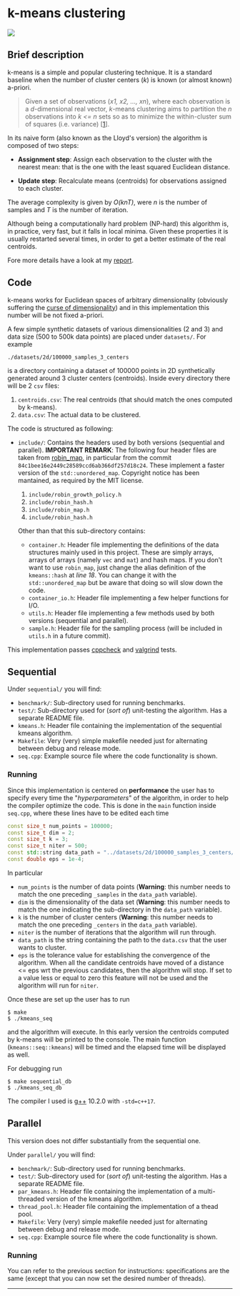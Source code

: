 # k-means clustering

![](https://i.imgur.com/S65Sk9c.jpg)

## Brief description

k-means is a simple and popular clustering technique. It is a standard baseline when the number of cluster centers (*k*) is known (or almost known) a-priori.

> Given a set of observations (*x1, x2, ..., xn*), where each observation is a *d*-dimensional real vector, *k*-means clustering aims to partition the *n* observations into *k <= n* sets so as to minimize the within-cluster sum of squares (i.e. variance) [[1]]. 

In its naive form (also known as the Lloyd's version) the algorithm is composed of two steps:

- **Assignment step**: Assign each observation to the cluster with the nearest mean: that is the one with the least squared Euclidean distance.

- **Update step**: Recalculate means (centroids) for observations assigned to each cluster. 

The average complexity is given by *O(knT)*, were *n* is the number of samples and *T* is the number of iteration.

Although being a computationally hard problem (NP-hard) this algorithm is, in practice, very fast, but it falls in local minima. Given these properties it is usually restarted several times, in order to get a better estimate of the real centroids.

Fore more details have a look at my [report](report.pdf).

## Code

k-means works for Euclidean spaces of arbitrary dimensionality (obviously suffering the [curse of dimensionality](https://en.wikipedia.org/wiki/Curse_of_dimensionality)) and in this implementation this number will be not fixed a-priori. 

A few simple synthetic datasets of various dimensionalities (2 and 3) and data size (500 to 500k data points) are placed under `datasets/`. For example 

```
./datasets/2d/100000_samples_3_centers
```

is a directory containing a dataset of 100000 points in 2D synthetically generated around 3 cluster centers (centroids). Inside every directory there will be 2 `csv` files:

1. `centroids.csv`: The real centroids (that should match the ones computed by k-means).
2. `data.csv`: The actual data to be clustered.

The code is structured as following:
- `include/`: Contains the headers used by both versions (sequential and parallel). **IMPORTANT REMARK**: The following four header files are taken from [robin_map](https://github.com/Tessil/robin-map), in particular from the commit `84c1bee16e2449c28589ccd6ab366df257d18c24`. These implement a faster version of the `std::unordered_map`. Copyright notice has been mantained, as required by the MIT license.

    1. `include/robin_growth_policy.h`
    2. `include/robin_hash.h`
    3. `include/robin_map.h`
    4. `include/robin_hash.h`

    Other than that this sub-directory contains:
    - `container.h`: Header file implementing the definitions of the data structures mainly used in this project. These are simply arrays, arrays of arrays (namely `vec` and `mat`) and hash maps. If you don't want to use `robin_map`, just change the alias definition of the `kmeans::hash` at *line 18*. You can change it with the `std::unordered_map` but be aware that doing so will slow down the code.
    - `container_io.h`: Header file implementing a few helper functions for I/O.
    - `utils.h`: Header file implementing a few methods used by both versions (sequential and parallel).
    - `sample.h`: Header file for the sampling process (will be included in `utils.h` in a future commit).

This implementation passes [cppcheck](https://github.com/danmar/cppcheck) and [valgrind](https://valgrind.org/) tests.

## Sequential

Under `sequential/` you will find:

- `benchmark/`: Sub-directory used for running benchmarks.
- `test/`: Sub-directory used for (*sort of*) unit-testing the algorithm. Has a separate README file.
- `kmeans.h`: Header file containing the implementation of the sequential kmeans algorithm.
- `Makefile`: Very (very) simple makefile needed just for alternating between debug and release mode. 
- `seq.cpp`: Example source file where the code functionality is shown.

### Running

Since this implementation is centered on **performance** the user has to specify every time the "*hyperparameters*" of the algorithm, in order to help the compiler optimize the code. This is done in the `main` function inside `seq.cpp`, where these lines have to be edited each time

```cpp
const size_t num_points = 100000;
const size_t dim = 2;
const size_t k = 3;
const size_t niter = 500;
const std::string data_path = "../datasets/2d/100000_samples_3_centers/data.csv";
const double eps = 1e-4;
```

In particular

- `num_points` is the number of data points (**Warning**: this number needs to match the one preceding `_samples` in the `data_path` variable).
- `dim` is the dimensionality of the data set (**Warning**: this number needs to match the one indicating the sub-directory in the `data_path` variable).
- `k` is the number of cluster centers (**Warning**: this number needs to match the one preceding `_centers` in the `data_path` variable).
- `niter` is the number of iterations that the algorithm will run through.
- `data_path` is the string containing the path to the `data.csv` that the user wants to cluster.
- `eps` is the tolerance value for establishing the convergence of the algorithm. When all the candidate centroids have moved of a distance <= eps wrt the previous candidates, then the algorithm will stop. If set to a value less or equal to zero this feature will not be used and the algorithm will run for `niter`.

Once these are set up the user has to run

```
$ make
$ ./kmeans_seq
```
and the algorithm will execute. In this early version the centroids computed by k-means will be printed to the console. The main function (`kmeans::seq::kmeans`) will be timed and the elapsed time will be displayed as well.

For debugging run
```
$ make sequential_db
$ ./kmeans_seq_db
```

The compiler I used is [g++](https://man7.org/linux/man-pages/man1/g++.1.html) 10.2.0 with `-std=c++17`.

## Parallel

This version does not differ substantially from the sequential one.

Under `parallel/` you will find:

- `benchmark/`: Sub-directory used for running benchmarks.
- `test/`: Sub-directory used for (*sort of*) unit-testing the algorithm. Has a separate README file.
- `par_kmeans.h`: Header file containing the implementation of a multi-threaded version of the kmeans algorithm.
- `thread_pool.h`: Header file containing the implementation of a thead pool.
- `Makefile`: Very (very) simple makefile needed just for alternating between debug and release mode. 
- `seq.cpp`: Example source file where the code functionality is shown.

### Running

You can refer to the previous section for instructions: specifications are the same (except that you can now set the desired number of threads).

---

[1]: https://en.wikipedia.org/wiki/K-means_clustering
